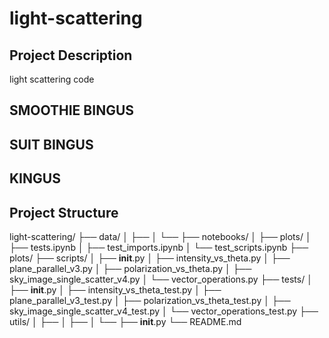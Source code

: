 # light-scattering

## Project Description

light scattering code


## SMOOTHIE BINGUS
## SUIT BINGUS
## KINGUS


## Project Structure

light-scattering/
├── data/
│   ├── 
│   └── 
├── notebooks/
│   ├── plots/
│   ├── tests.ipynb
│   ├── test_imports.ipynb
│   └── test_scripts.ipynb
├── plots/
├── scripts/
│   ├── __init__.py
│   ├── intensity_vs_theta.py
│   ├── plane_parallel_v3.py
│   ├── polarization_vs_theta.py
│   ├── sky_image_single_scatter_v4.py
│   └── vector_operations.py
├── tests/
│   ├── __init__.py
│   ├── intensity_vs_theta_test.py
│   ├── plane_parallel_v3_test.py
│   ├── polarization_vs_theta_test.py
│   ├── sky_image_single_scatter_v4_test.py
│   └── vector_operations_test.py
├── utils/
│   ├── 
│   ├── 
│   └── 
├── __init__.py
└── README.md

